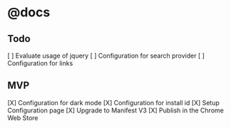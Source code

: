 # @docs

## Todo
[ ] Evaluate usage of jquery
[ ] Configuration for search provider
[ ] Configuration for links

## MVP
[X] Configuration for dark mode
[X] Configuration for install id
[X] Setup Configuration page
[X] Upgrade to Manifest V3
[X] Publish in the Chrome Web Store

